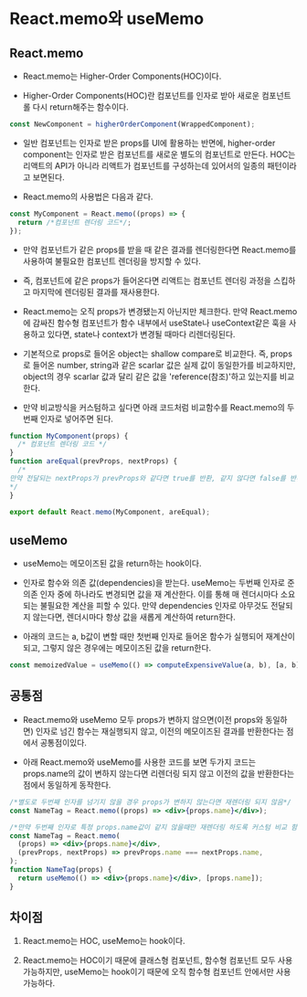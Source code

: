 # React.memo와 useMemo

## React.memo

- React.memo는 Higher-Order Components(HOC)이다.

- Higher-Order Components(HOC)란 컴포넌트를 인자로 받아 새로운 컴포넌트롤 다시 return해주는 함수이다.

```jsx
const NewComponent = higherOrderComponent(WrappedComponent);
```

- 일반 컴포넌트는 인자로 받은 props를 UI에 활용하는 반면에, higher-order component는 인자로 받은 컴포넌트를 새로운 별도의 컴포넌트로 만든다. HOC는 리액트의 API가 아니라 리액트가 컴포넌트를 구성하는데 있어서의 일종의 패턴이라고 보면된다.

- React.memo의 사용법은 다음과 같다.

```jsx
const MyComponent = React.memo((props) => {
  return /*컴포넌트 렌더링 코드*/;
});
```

- 만약 컴포넌트가 같은 props를 받을 때 같은 결과를 렌더링한다면 React.memo를 사용하여 불필요한 컴포넌트 렌더링을 방지할 수 있다.

- 즉, 컴포넌트에 같은 props가 들어온다면 리액트는 컴포넌트 렌더링 과정을 스킵하고 마지막에 렌더링된 결과를 재사용한다.

- React.memo는 오직 props가 변경됐는지 아닌지만 체크한다. 만약 React.memo에 감싸진 함수형 컴포넌트가 함수 내부에서 useState나 useContext같은 훅을 사용하고 있다면, state나 context가 변경될 때마다 리렌더링된다.

- 기본적으로 props로 들어온 object는 shallow compare로 비교한다. 즉, props로 들어온 number, string과 같은 scarlar 값은 실제 값이 동일한가를 비교하지만, object의 경우 scarlar 값과 달리 같은 값을 'reference(참조)'하고 있는지를 비교 한다.

- 만약 비교방식을 커스텀하고 싶다면 아래 코드처럼 비교함수를 React.memo의 두번째 인자로 넣어주면 된다.

```jsx
function MyComponent(props) {
  /* 컴포넌트 렌더링 코드 */
}
function areEqual(prevProps, nextProps) {
  /*
만약 전달되는 nextProps가 prevProps와 같다면 true를 반환, 같지 않다면 false를 반환
*/
}

export default React.memo(MyComponent, areEqual);
```

## useMemo

- useMemo는 메모이즈된 값을 return하는 hook이다.

- 인자로 함수와 의존 값(dependencies)을 받는다. useMemo는 두번째 인자로 준 의존 인자 중에 하나라도 변경되면 값을 재 계산한다. 이를 통해 매 렌더시마다 소요되는 불필요한 계산을 피할 수 있다. 만약 dependencies 인자로 아무것도 전달되지 않는다면, 렌더시마다 항상 값을 새롭게 계산하여 return한다.

- 아래의 코드는 a, b값이 변할 때만 첫번째 인자로 들어온 함수가 실행되어 재계산이 되고, 그렇지 않은 경우에는 메모이즈된 값을 return한다.

```jsx
const memoizedValue = useMemo(() => computeExpensiveValue(a, b), [a, b]);
```

## 공통점

- React.memo와 useMemo 모두 props가 변하지 않으면(이전 props와 동일하면) 인자로 넘긴 함수는 재실행되지 않고, 이전의 메모이즈된 결과를 반환한다는 점에서 공통점이있다.

- 아래 React.memo와 useMemo를 사용한 코드를 보면 두가지 코드는 props.name의 값이 변하지 않는다면 리렌더링 되지 않고 이전의 값을 반환한다는 점에서 동일하게 동작한다.

```jsx
/*별도로 두번째 인자를 넘기지 않을 경우 props가 변하지 않는다면 재렌더링 되지 않음*/
const NameTag = React.memo((props) => <div>{props.name}</div>);

/*만약 두번째 인자로 특정 props.name값이 같지 않을때만 재렌더링 하도록 커스텀 비교 함수를 넣어주고 싶을 때*/
const NameTag = React.memo(
  (props) => <div>{props.name}</div>,
  (prevProps, nextProps) => prevProps.name === nextProps.name,
);
function NameTag(props) {
  return useMemo(() => <div>{props.name}</div>, [props.name]);
}
```

## 차이점

1. React.memo는 HOC, useMemo는 hook이다.

2. React.memo는 HOC이기 때문에 클래스형 컴포넌트, 함수형 컴포넌트 모두 사용 가능하지만, useMemo는 hook이기 때문에 오직 함수형 컴포넌트 안에서만 사용 가능하다.
